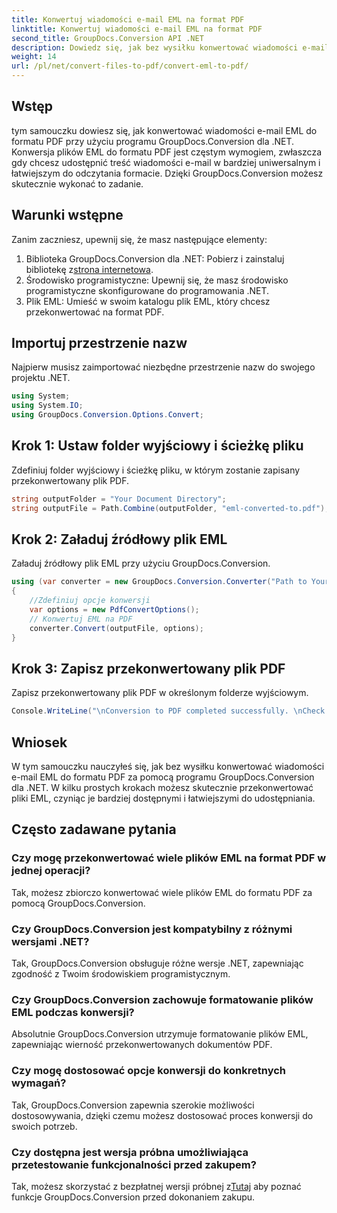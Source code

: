 ```yaml
---
title: Konwertuj wiadomości e-mail EML na format PDF
linktitle: Konwertuj wiadomości e-mail EML na format PDF
second_title: GroupDocs.Conversion API .NET
description: Dowiedz się, jak bez wysiłku konwertować wiadomości e-mail EML do formatu PDF za pomocą GroupDocs.Conversion dla .NET.
weight: 14
url: /pl/net/convert-files-to-pdf/convert-eml-to-pdf/
---
```

## Wstęp
tym samouczku dowiesz się, jak konwertować wiadomości e-mail EML do formatu PDF przy użyciu programu GroupDocs.Conversion dla .NET. Konwersja plików EML do formatu PDF jest częstym wymogiem, zwłaszcza gdy chcesz udostępnić treść wiadomości e-mail w bardziej uniwersalnym i łatwiejszym do odczytania formacie. Dzięki GroupDocs.Conversion możesz skutecznie wykonać to zadanie.
## Warunki wstępne
Zanim zaczniesz, upewnij się, że masz następujące elementy:
1.  Biblioteka GroupDocs.Conversion dla .NET: Pobierz i zainstaluj bibliotekę z[strona internetowa](https://releases.groupdocs.com/conversion/net/).
2. Środowisko programistyczne: Upewnij się, że masz środowisko programistyczne skonfigurowane do programowania .NET.
3. Plik EML: Umieść w swoim katalogu plik EML, który chcesz przekonwertować na format PDF.

## Importuj przestrzenie nazw
Najpierw musisz zaimportować niezbędne przestrzenie nazw do swojego projektu .NET. 
```csharp
using System;
using System.IO;
using GroupDocs.Conversion.Options.Convert;
```
## Krok 1: Ustaw folder wyjściowy i ścieżkę pliku
Zdefiniuj folder wyjściowy i ścieżkę pliku, w którym zostanie zapisany przekonwertowany plik PDF.
```csharp
string outputFolder = "Your Document Directory";
string outputFile = Path.Combine(outputFolder, "eml-converted-to.pdf");
```
## Krok 2: Załaduj źródłowy plik EML
Załaduj źródłowy plik EML przy użyciu GroupDocs.Conversion.
```csharp
using (var converter = new GroupDocs.Conversion.Converter("Path to Your EML File"))
{
    //Zdefiniuj opcje konwersji
    var options = new PdfConvertOptions();
    // Konwertuj EML na PDF
    converter.Convert(outputFile, options);
}
```
## Krok 3: Zapisz przekonwertowany plik PDF
Zapisz przekonwertowany plik PDF w określonym folderze wyjściowym.
```csharp
Console.WriteLine("\nConversion to PDF completed successfully. \nCheck output in {0}", outputFolder);
```

## Wniosek
W tym samouczku nauczyłeś się, jak bez wysiłku konwertować wiadomości e-mail EML do formatu PDF za pomocą programu GroupDocs.Conversion dla .NET. W kilku prostych krokach możesz skutecznie przekonwertować pliki EML, czyniąc je bardziej dostępnymi i łatwiejszymi do udostępniania.
## Często zadawane pytania
### Czy mogę przekonwertować wiele plików EML na format PDF w jednej operacji?
Tak, możesz zbiorczo konwertować wiele plików EML do formatu PDF za pomocą GroupDocs.Conversion.
### Czy GroupDocs.Conversion jest kompatybilny z różnymi wersjami .NET?
Tak, GroupDocs.Conversion obsługuje różne wersje .NET, zapewniając zgodność z Twoim środowiskiem programistycznym.
### Czy GroupDocs.Conversion zachowuje formatowanie plików EML podczas konwersji?
Absolutnie GroupDocs.Conversion utrzymuje formatowanie plików EML, zapewniając wierność przekonwertowanych dokumentów PDF.
### Czy mogę dostosować opcje konwersji do konkretnych wymagań?
Tak, GroupDocs.Conversion zapewnia szerokie możliwości dostosowywania, dzięki czemu możesz dostosować proces konwersji do swoich potrzeb.
### Czy dostępna jest wersja próbna umożliwiająca przetestowanie funkcjonalności przed zakupem?
 Tak, możesz skorzystać z bezpłatnej wersji próbnej z[Tutaj](https://releases.groupdocs.com/) aby poznać funkcje GroupDocs.Conversion przed dokonaniem zakupu.